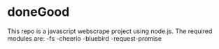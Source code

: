 # doneGood


This repo is a javascript webscrape project using node.js.
The required modules are:
-fs
-cheerio
-bluebird
-request-promise
